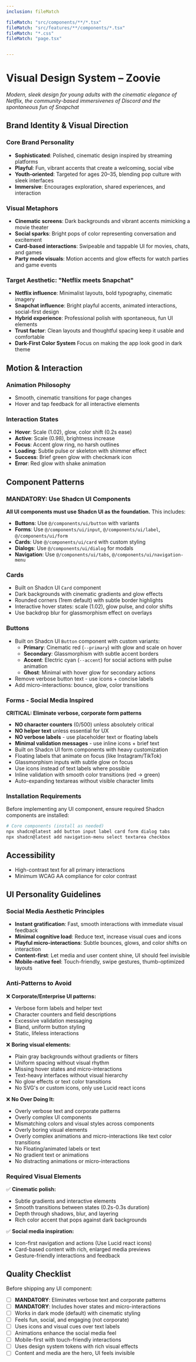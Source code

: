 ```yaml
---
inclusion: fileMatch

fileMatch: "src/components/**/*.tsx"
fileMatch: "src/features/**/components/*.tsx"
fileMatch: "*.css"
fileMatch: "page.tsx"


---
```


# Visual Design System – Zoovie

_Modern, sleek design for young adults with the cinematic elegance of Netflix, the community-based immersivenes of Discord and the spontaneous fun of Snapchat_

## Brand Identity & Visual Direction

### Core Brand Personality

- **Sophisticated**: Polished, cinematic design inspired by streaming platforms
- **Playful**: Fun, vibrant accents that create a welcoming, social vibe
- **Youth-oriented**: Targeted for ages 20–35, blending pop culture with sleek interfaces
- **Immersive**: Encourages exploration, shared experiences, and interaction

### Visual Metaphors

- **Cinematic screens**: Dark backgrounds and vibrant accents mimicking a movie theater
- **Social sparks**: Bright pops of color representing conversation and excitement
- **Card-based interactions**: Swipeable and tappable UI for movies, chats, and games
- **Party mode visuals**: Motion accents and glow effects for watch parties and game events

### Target Aesthetic: "Netflix meets Snapchat"

- **Netflix influence**: Minimalist layouts, bold typography, cinematic imagery
- **Snapchat influence**: Bright playful accents, animated interactions, social-first design
- **Hybrid experience**: Professional polish with spontaneous, fun UI elements
- **Trust factor**: Clean layouts and thoughtful spacing keep it usable and comfortable
- **Dark-First Color System** Focus on making the app look good in dark theme

## Motion & Interaction

### Animation Philosophy

- Smooth, cinematic transitions for page changes
- Hover and tap feedback for all interactive elements

### Interaction States

- **Hover**: Scale (1.02), glow, color shift (0.2s ease)
- **Active**: Scale (0.98), brightness increase
- **Focus**: Accent glow ring, no harsh outlines
- **Loading**: Subtle pulse or skeleton with shimmer effect
- **Success**: Brief green glow with checkmark icon
- **Error**: Red glow with shake animation

## Component Patterns

### MANDATORY: Use Shadcn UI Components

**All UI components must use Shadcn UI as the foundation.** This includes:

- **Buttons**: Use `@/components/ui/button` with variants
- **Forms**: Use `@/components/ui/input`, `@/components/ui/label`, `@/components/ui/form`
- **Cards**: Use `@/components/ui/card` with custom styling
- **Dialogs**: Use `@/components/ui/dialog` for modals
- **Navigation**: Use `@/components/ui/tabs`, `@/components/ui/navigation-menu`

### Cards

- Built on Shadcn UI `Card` component
- Dark backgrounds with cinematic gradients and glow effects
- Rounded corners (1rem default) with subtle border highlights
- Interactive hover states: scale (1.02), glow pulse, and color shifts
- Use backdrop blur for glassmorphism effect on overlays

### Buttons

- Built on Shadcn UI `Button` component with custom variants:
  - **Primary**: Cinematic red (`--primary`) with glow and scale on hover
  - **Secondary**: Glassmorphism with subtle accent borders
  - **Accent**: Electric cyan (`--accent`) for social actions with pulse animation
  - **Ghost**: Minimal with hover glow for secondary actions
- Remove verbose button text - use icons + concise labels
- Add micro-interactions: bounce, glow, color transitions

### Forms - Social Media Inspired

**CRITICAL: Eliminate verbose, corporate form patterns**

- **NO character counters** (0/500) unless absolutely critical
- **NO helper text** unless essential for UX
- **NO verbose labels** - use placeholder text or floating labels
- **Minimal validation messages** - use inline icons + brief text
- Built on Shadcn UI form components with heavy customization
- Floating labels that animate on focus (like Instagram/TikTok)
- Glassmorphism inputs with subtle glow on focus
- Use icons instead of text labels where possible
- Inline validation with smooth color transitions (red → green)
- Auto-expanding textareas without visible character limits

### Installation Requirements

Before implementing any UI component, ensure required Shadcn components are installed:

```bash
# Core components (install as needed)
npx shadcn@latest add button input label card form dialog tabs
npx shadcn@latest add navigation-menu select textarea checkbox
```

## Accessibility

- High-contrast text for all primary interactions
- Minimum WCAG AA compliance for color contrast

## UI Personality Guidelines

### Social Media Aesthetic Principles

- **Instant gratification**: Fast, smooth interactions with immediate visual feedback
- **Minimal cognitive load**: Reduce text, increase visual cues and icons
- **Playful micro-interactions**: Subtle bounces, glows, and color shifts on interaction
- **Content-first**: Let media and user content shine, UI should feel invisible
- **Mobile-native feel**: Touch-friendly, swipe gestures, thumb-optimized layouts

### Anti-Patterns to Avoid

❌ **Corporate/Enterprise UI patterns:**

- Verbose form labels and helper text
- Character counters and field descriptions
- Excessive validation messaging
- Bland, uniform button styling
- Static, lifeless interactions

❌ **Boring visual elements:**

- Plain gray backgrounds without gradients or filters
- Uniform spacing without visual rhythm
- Missing hover states and micro-interactions
- Text-heavy interfaces without visual hierarchy
- No glow effects or text color transitions
- No SVG's or custom icons, only use Lucid react icons

❌ **No Over Doing It:**

- Overly verbose text and corporate patterns
- Overly complex UI components
- Mismatching colors and visual styles across components
- Overly boring visual elements
- Overly complex animations and micro-interactions like text color transitions
- No Floating/animated labels or text
- No gradient text or animations
- No distracting animations or micro-interactions

### Required Visual Elements

✅ **Cinematic polish:**

- Subtle gradients and interactive elements
- Smooth transitions between states (0.2s-0.3s duration)
- Depth through shadows, blur, and layering
- Rich color accent that pops against dark backgrounds

✅ **Social media inspiration:**

- Icon-first navigation and actions (Use Lucid react icons)
- Card-based content with rich, enlarged media previews
- Gesture-friendly interactions and feedback

## Quality Checklist

Before shipping any UI component:

- [ ] **MANDATORY**: Eliminates verbose text and corporate patterns
- [ ] **MANDATORY**: Includes hover states and micro-interactions
- [ ] Works in dark mode (default) with cinematic styling
- [ ] Feels fun, social, and engaging (not corporate)
- [ ] Uses icons and visual cues over text labels
- [ ] Animations enhance the social media feel
- [ ] Mobile-first with touch-friendly interactions
- [ ] Uses design system tokens with rich visual effects
- [ ] Content and media are the hero, UI feels invisible
